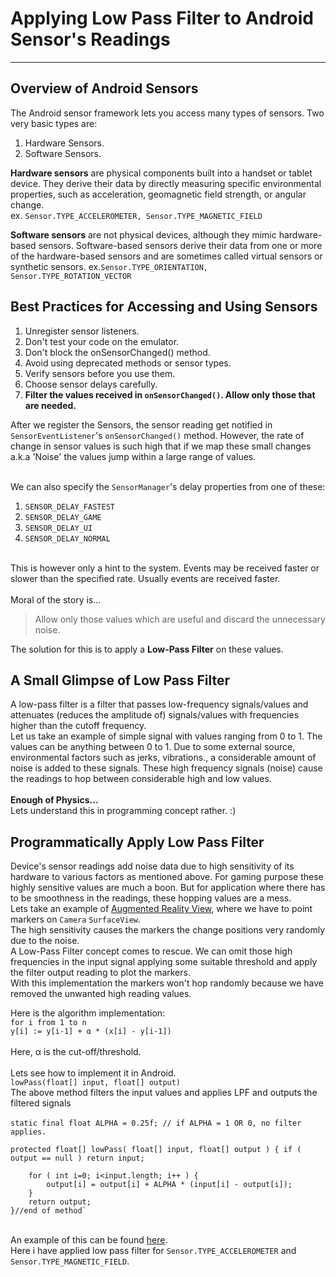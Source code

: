 # Applying Low Pass Filter to Android Sensor's Readings #

----------


## Overview of Android Sensors ##
The Android sensor framework lets you access many types of sensors. Two very basic types are:
		
1. Hardware Sensors.
2. Software Sensors.

**Hardware sensors** are physical components built into a handset or tablet device. They derive their data by directly measuring specific environmental properties, such as acceleration, geomagnetic field strength, or angular change.<br>
ex. `Sensor.TYPE_ACCELEROMETER, Sensor.TYPE_MAGNETIC_FIELD`

**Software sensors** are not physical devices, although they mimic hardware-based sensors. Software-based sensors derive their data from one or more of the hardware-based sensors and are sometimes called virtual sensors or synthetic sensors.
ex.`Sensor.TYPE_ORIENTATION, Sensor.TYPE_ROTATION_VECTOR`

## Best Practices for Accessing and Using Sensors ##
1. Unregister sensor listeners.
2. Don't test your code on the emulator.
3. Don't block the onSensorChanged() method.
4. Avoid using deprecated methods or sensor types.
5. Verify sensors before you use them.
6. Choose sensor delays carefully.
7. **Filter the values received in `onSensorChanged()`. Allow only those that are needed.**

After we register the Sensors, the sensor reading get notified in `SensorEventListener`'s `onSensorChanged()` method. However, the rate of change in sensor values is such high that if we map these small changes a.k.a 'Noise' the values jump within a large range of values.<br>

<br>We can also specify the `SensorManager`'s delay properties from one of these:<br>
1. `SENSOR_DELAY_FASTEST`<br>
2. `SENSOR_DELAY_GAME`<br>
3. `SENSOR_DELAY_UI`<br>
4. `SENSOR_DELAY_NORMAL`<br>

<br>This is however only a hint to the system. Events may be received faster or slower than the specified rate. Usually events are received faster.
<br><br>Moral of the story is...
> Allow only those values which are useful and discard the unnecessary noise.

The solution for this is to apply a **Low-Pass Filter** on these values.

## A Small Glimpse of Low Pass Filter ##
A low-pass filter is a filter that passes low-frequency signals/values and attenuates (reduces the amplitude of) signals/values with frequencies higher than the cutoff frequency.<br>
Let us take an example of simple signal with values ranging from 0 to 1. The values can be anything between 0 to 1.
Due to some external source, environmental factors such as jerks, vibrations., a considerable amount of noise is added to these signals. These high frequency signals (noise) cause the readings to hop between considerable high and low values.
<br>
<br>
**Enough of Physics...**<br>
Lets understand this in programming concept rather. :)
## Programmatically Apply Low Pass Filter ##
Device's sensor readings add noise data due to high sensitivity of its hardware to various factors as mentioned above. For gaming purpose these highly sensitive values are much a boon. But for application where there has to be smoothness in the readings, these hopping values are a mess.<br>
Lets take an example of [Augmented Reality View](https://github.com/Bhide/AugmentedRealityView.git), where we have to point markers on `Camera` `SurfaceView`.<br>
The high sensitivity causes the markers the change positions very randomly due to the noise.<br>
A Low-Pass Filter concept comes to rescue. We can omit those high frequencies in the input signal applying some suitable threshold and apply the filter output reading to plot the markers.<br>
With this implementation the markers won't hop randomly because we have removed the unwanted high reading values.

Here is the algorithm implementation:<br>
`for i from 1 to n`<br>
`y[i] := y[i-1] + α * (x[i] - y[i-1])`<br>
<br>
Here, α is the cut-off/threshold.<br>
<br>
Lets see how to implement it in Android.<br>
`lowPass(float[] input, float[] output)`<br>
The above method filters the input values and applies LPF and outputs the filtered signals<br><br>
`static final float ALPHA = 0.25f; // if ALPHA = 1 OR 0, no filter applies.`


`protected float[] lowPass( float[] input, float[] output ) {
	    if ( output == null ) return input;`
	     
	    for ( int i=0; i<input.length; i++ ) {
	        output[i] = output[i] + ALPHA * (input[i] - output[i]);
	    }
	    return output;
	}//end of method`

<br>An example of this can be found [here](https://github.com/Bhide/AugmentedRealityView.git).
<br>Here i have applied low pass filter for `Sensor.TYPE_ACCELEROMETER` and `Sensor.TYPE_MAGNETIC_FIELD`.
